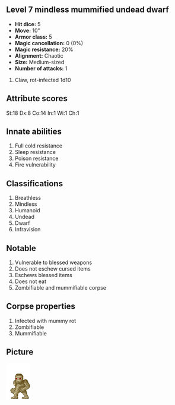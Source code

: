 ## Level 7 mindless mummified undead dwarf

- **Hit dice:** 5
- **Move:** 10"
- **Armor class:** 5
- **Magic cancellation:** 0 (0%)
- **Magic resistance:** 20%
- **Alignment:** Chaotic
- **Size:** Medium-sized
- **Number of attacks:** 1
1. Claw, rot-infected 1d10

## Attribute scores

St:18 Dx:8 Co:14 In:1 Wi:1 Ch:1

## Innate abilities

1. Full cold resistance
2. Sleep resistance
3. Poison resistance
4. Fire vulnerability

## Classifications

1. Breathless
2. Mindless
3. Humanoid
4. Undead
5. Dwarf
6. Infravision

## Notable

1. Vulnerable to blessed weapons
2. Does not eschew cursed items
3. Eschews blessed items
4. Does not eat
5. Zombifiable and mummifiable corpse

## Corpse properties

1. Infected with mummy rot
2. Zombifiable
3. Mummifiable

## Picture

![Dwarf mummy](https://github.com/hyvanmielenpelit/GnollHackTileSet/blob/main/Monsters/dwarf_mummy/dwarf_mummy.png?raw=true)
